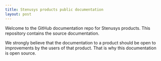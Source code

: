 ```yaml
---
title: Stenusys products public documentation
layout: post
---
```


Welcome to the GitHub documentation repo for Stenusys products. 
This repository contains the source documentation.

We strongly believe that the documentation to a product should be open to improvements by the users of that product. That is why this documentation is open source.

